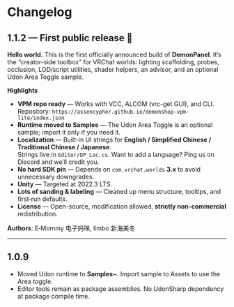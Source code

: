 # Changelog

## 1.1.2 — First public release 🎉
**Hello world.** This is the first officially announced build of **DemonPanel**.
It’s the “creator-side toolbox” for VRChat worlds: lighting scaffolding, probes, occlusion,
LOD/script utilities, shader helpers, an advisor, and an optional Udon Area Toggle sample.

**Highlights**
- **VPM repo ready** — Works with VCC, ALCOM (vrc-get GUI), and CLI.  
  Repository: `https://assencypher.github.io/demonshop-vpm-lite/index.json`
- **Runtime moved to Samples** — The Udon Area Toggle is an optional sample; import it only if you need it.
- **Localization** — Built-in UI strings for **English / Simplified Chinese / Traditional Chinese / Japanese**.  
  Strings live in `Editor/DP_Loc.cs`. Want to add a language? Ping us on Discord and we’ll credit you.
- **No hard SDK pin** — Depends on `com.vrchat.worlds` **3.x** to avoid unnecessary downgrades.
- **Unity** — Targeted at 2022.3 LTS.
- **Lots of sanding & labeling** — Cleaned up menu structure, tooltips, and first‑run defaults.
- **License** — Open-source, modification allowed, **strictly non‑commercial** redistribution.

**Authors**: E‑Mommy 电子妈咪, limbo 新海美冬

---

## 1.0.9
- Moved Udon runtime to **Samples~**. Import sample to Assets to use the Area toggle.
- Editor tools remain as package assemblies. No UdonSharp dependency at package compile time.
